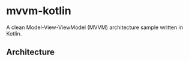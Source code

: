 mvvm-kotlin
===========

A clean Model-View-ViewModel (MVVM) architecture sample written in Kotlin.

Architecture
------------

